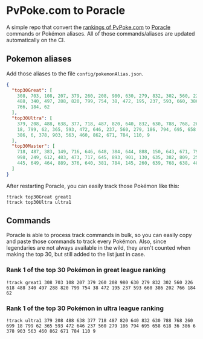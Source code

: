 # PvPoke.com to Poracle
A simple repo that convert the [rankings of PvPoke.com](https://pvpoke.com/rankings/) to [Poracle](https://github.com/KartulUdus/PoracleJS) commands or Pokémon aliases. 
All of those commands/aliases are updated automatically on the CI.

## Pokemon aliases
Add those aliases to the file `config/pokemonAlias.json`. 

<!-- aliases-start -->
```json
{
  "top30Great": [
    308, 703, 108, 207, 379, 260, 208, 980, 630, 279, 832, 302, 560, 226, 618,
    488, 340, 497, 288, 820, 799, 754, 38, 472, 195, 237, 593, 660, 386, 202,
    766, 184, 62
  ],
  "top30Ultra": [
    379, 208, 488, 638, 377, 718, 487, 820, 640, 832, 630, 788, 768, 260, 699,
    18, 799, 62, 365, 593, 472, 646, 237, 560, 279, 186, 794, 695, 658, 618, 36,
    386, 6, 378, 903, 563, 460, 862, 671, 784, 110, 9
  ],
  "top30Master": [
    718, 487, 383, 149, 716, 646, 648, 384, 644, 888, 150, 643, 671, 791, 484,
    998, 249, 612, 483, 473, 717, 645, 893, 901, 130, 635, 382, 809, 250, 794,
    445, 649, 464, 889, 376, 640, 381, 784, 145, 260, 639, 768, 638, 485
  ]
}
```
<!-- aliases-end -->

After restarting Poracle, you can easily track those Pokémon like this:
```shell
!track top30Great great1
!track top30Ultra ultra1
```

## Commands
Poracle is able to process track commands in bulk, so you can easily copy and paste those commands to track every Pokémon. 
Also, since legendaries are not always available in the wild, they aren't counted when making the top 30, but still added to the list just in case.

### Rank 1 of the top 30 Pokémon in great league ranking
<!-- top30great-start -->
```
!track great1 308 703 108 207 379 260 208 980 630 279 832 302 560 226 618 488 340 497 288 820 799 754 38 472 195 237 593 660 386 202 766 184 62
```
<!-- top30great-end -->

### Rank 1 of the top 30 Pokémon in ultra league ranking
<!-- top30ultra-start -->
```
!track ultra1 379 208 488 638 377 718 487 820 640 832 630 788 768 260 699 18 799 62 365 593 472 646 237 560 279 186 794 695 658 618 36 386 6 378 903 563 460 862 671 784 110 9
```
<!-- top30ultra-end -->

